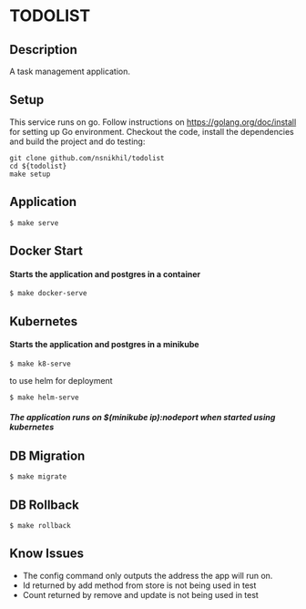 # TODOLIST

## Description
A task management application.

## Setup
This service runs on go. Follow instructions on https://golang.org/doc/install for setting up Go environment.
Checkout the code, install the dependencies and build the project and do testing:

```
git clone github.com/nsnikhil/todolist
cd ${todolist}
make setup
```

## Application

```
$ make serve
```

## Docker Start
#### Starts the application and postgres in a container
```
$ make docker-serve
```

## Kubernetes 
#### Starts the application and postgres in a minikube
```
$ make k8-serve
```
to use helm for deployment 

```
$ make helm-serve
```
##### The application runs on $(minikube ip):nodeport when started using kubernetes


## DB Migration

```
$ make migrate
```

## DB Rollback

```
$ make rollback
```

## Know Issues
- The config command only outputs the address the app will run on.
- Id returned by add method from store is not being used in test
- Count returned by remove and update is not being used in test